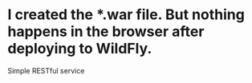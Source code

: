 I created the *.war file. But nothing happens in the browser after deploying to WildFly. 
========

Simple RESTful service
